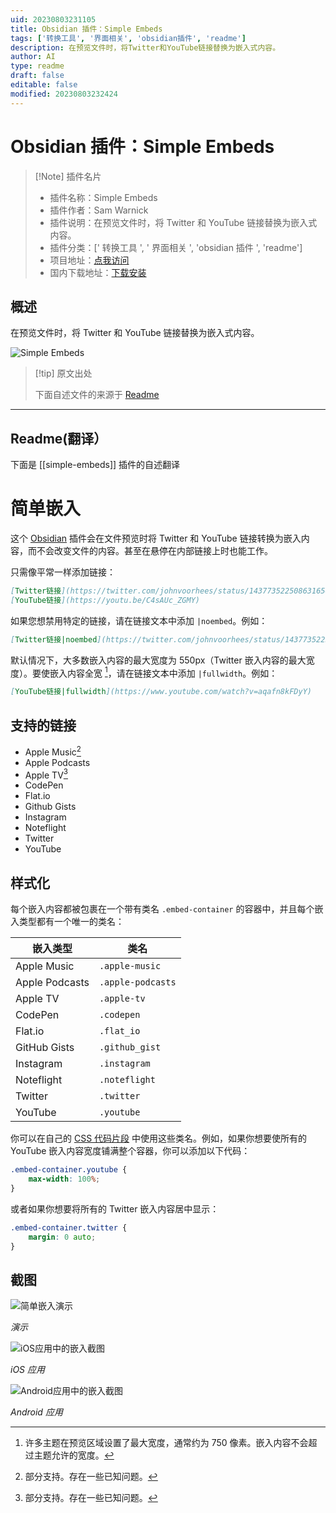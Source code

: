 ```yaml
---
uid: 20230803231105
title: Obsidian 插件：Simple Embeds
tags: ['转换工具', '界面相关', 'obsidian插件', 'readme']
description: 在预览文件时，将Twitter和YouTube链接替换为嵌入式内容。
author: AI
type: readme
draft: false
editable: false
modified: 20230803232424
---
```


# Obsidian 插件：Simple Embeds

> [!Note] 插件名片
> - 插件名称：Simple Embeds
> - 插件作者：Sam Warnick
> - 插件说明：在预览文件时，将 Twitter 和 YouTube 链接替换为嵌入式内容。
> - 插件分类：[' 转换工具 ', ' 界面相关 ', 'obsidian 插件 ', 'readme']
> - 项目地址：[点我访问](https://github.com/samwarnick/obsidian-simple-embeds)
> - 国内下载地址：[下载安装](https://pkmer.cn/products/plugin/pluginMarket/?simple-embeds)

## 概述

在预览文件时，将 Twitter 和 YouTube 链接替换为嵌入式内容。

![Simple Embeds](https://cdn.pkmer.cn/covers/simple-embeds.gif!pkmer)

> [!tip] 原文出处
>
>下面自述文件的来源于 [Readme](https://ghproxy.net/https://raw.githubusercontent.com/samwarnick/obsidian-simple-embeds/main/README.md)
>

---

## Readme(翻译）

下面是 [[simple-embeds]] 插件的自述翻译

# 简单嵌入

这个 [Obsidian](https://obsidian.md) 插件会在文件预览时将 Twitter 和 YouTube 链接转换为嵌入内容，而不会改变文件的内容。甚至在悬停在内部链接上时也能工作。

只需像平常一样添加链接：

```md
[Twitter链接](https://twitter.com/johnvoorhees/status/1437735225086316548?s=21)
[YouTube链接](https://youtu.be/C4sAUc_ZGMY)
```

如果您想禁用特定的链接，请在链接文本中添加 `|noembed`。例如：

```md
[Twitter链接|noembed](https://twitter.com/johnvoorhees/status/1437735225086316548?s=21)
```

默认情况下，大多数嵌入内容的最大宽度为 550px（Twitter 嵌入内容的最大宽度）。要使嵌入内容全宽 [^1]，请在链接文本中添加 `|fullwidth`。例如：

```md
[YouTube链接|fullwidth](https://www.youtube.com/watch?v=aqafn8kFDyY)
```

## 支持的链接

- Apple Music[^2]
- Apple Podcasts
- Apple TV[^2]
- CodePen
- Flat.io
- Github Gists
- Instagram
- Noteflight
- Twitter
- YouTube

## 样式化

每个嵌入内容都被包裹在一个带有类名 `.embed-container` 的容器中，并且每个嵌入类型都有一个唯一的类名：

| 嵌入类型 | 类名 |
| ------------- | ------------- |
| Apple Music | `.apple-music` |
| Apple Podcasts | `.apple-podcasts` |
| Apple TV | `.apple-tv` |
| CodePen | `.codepen` |
| Flat.io | `.flat_io` |
| GitHub Gists | `.github_gist` |
| Instagram | `.instagram` |
| Noteflight | `.noteflight` |
| Twitter | `.twitter` |
| YouTube | `.youtube` |

你可以在自己的 [CSS 代码片段](https://help.obsidian.md/How+to/Add+custom+styles#Use+Themes+and+or+CSS+snippets) 中使用这些类名。例如，如果你想要使所有的 YouTube 嵌入内容宽度铺满整个容器，你可以添加以下代码：

```css
.embed-container.youtube {
    max-width: 100%;
} 
```

或者如果你想要将所有的 Twitter 嵌入内容居中显示：

```css
.embed-container.twitter {
    margin: 0 auto;
}
```

## 截图

![简单嵌入演示](https://raw.githubusercontent.com/samwarnick/obsidian-simple-embeds/main/screenshots/demo.gif)

_演示_

![iOS应用中的嵌入截图](https://raw.githubusercontent.com/samwarnick/obsidian-simple-embeds/main/screenshots/ios.png)

_iOS 应用_

![Android应用中的嵌入截图](https://raw.githubusercontent.com/samwarnick/obsidian-simple-embeds/main/screenshots/android.png)

_Android 应用_

[^1]: 许多主题在预览区域设置了最大宽度，通常约为 750 像素。嵌入内容不会超过主题允许的宽度。

[^2]: 部分支持。存在一些已知问题。